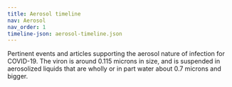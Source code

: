 ```yaml
---
title: Aerosol timeline
nav: Aerosol
nav_order: 1
timeline-json: aerosol-timeline.json
---
```


Pertinent events and articles supporting the aerosol nature of infection for COVID-19. The viron is around 0.115 microns in size, and is suspended in aerosolized liquids that are wholly or in part water about 0.7 microns and bigger.